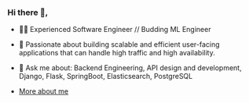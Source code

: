 ### Hi there 👋,

- 👨‍💻 Experienced Software Engineer // Budding ML Engineer

- 🚀  Passionate about building scalable and efficient user-facing applications that can handle high traffic and high availability.

- 💬 Ask me about: Backend Engineering, API design and development, Django, Flask, SpringBoot, Elasticsearch, PostgreSQL

- [More about me](https://www.pranavmanglani.com/)
